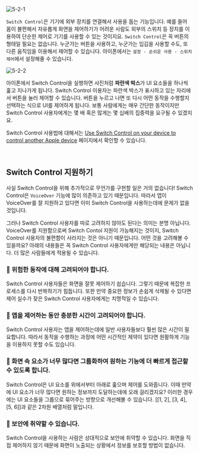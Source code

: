 ![5-2-1](https://user-images.githubusercontent.com/73867548/139166939-80073f05-23a3-4aaf-a2f3-1c29c02f92fb.jpg)

`Switch Control`은 기기에 외부 장치를 연결해서 사용을 돕는 기능입니다. 예를 들어 몸이 불편해서 자유롭게 화면을 제어하기가 어려운 사람도 외부의 스위치 등 장치를 이용하여 단순한 제어로 기기를 사용할 수 있는 것이지요. `Switch Control`은 꼭 버튼의 형태일 필요는 없습니다. 누군가는 버튼을 사용하고, 누군가는 입김을 사용할 수도, 또 다른 움직임을 이용해서 제어할 수 있습니다. 아이폰에서는 `설정 - 손쉬운 사용 - 스위치 제어`에서 설정해줄 수 있습니다. <br>

![5-2-2](https://user-images.githubusercontent.com/73867548/139166943-9929ef47-a563-4543-a5d6-d5385a8e1aea.jpg)

아이폰에서 Switch Control을 실행하면 사진처럼 **파란색 박스**가 UI 요소들을 하나씩 훑고 지나가게 됩니다. Switch Control 이용자는 파란색 박스가 표시하고 있는 자리에서 버튼을 눌러 제어할 수 있습니다. 버튼을 누르고 나면 또 다시 어떤 동작을 수행할지 선택하는 식으로 UI를 제어하게 됩니다. 보통 사람에게는 매우 간단한 동작이지만 Switch Control 사용자에게는 몇 배 혹은 많게는 몇 십배의 집중력을 요구될 수 있겠지요. <br>

Switch Control 사용법에 대해서는 [Use Switch Control on your device to control another Apple device](https://support.apple.com/en-bh/HT205644) 페이지에서 확인할 수 있습니다.

<br>

## Switch Control 지원하기
사실 Switch Control을 위해 추가적으로 무언가를 구현할 일은 거의 없습니다! Switch Control은 `VoiceOver` 기능에 많이 의존하고 있기 때문입니다. 따라서 앱이 VoiceOver를 잘 지원하고 있다면 이미 Switch Control을 사용하는데에 문제가 없을 것입니다. <br>

그러나 Switch Control 사용자를 따로 고려하지 않아도 된다는 의미는 분명 아닙니다. VoiceOver를 지원함으로써 Switch Contol 지원이 가능해지는 것이지, Switch Control 사용자의 불편함이 사라지는 것은 아니기 때문입니다. 어떤 것을 고려해볼 수 있을까요? 아래의 내용들은 꼭 Switch Control 사용자에게만 해당되는 내용은 아닙니다. 더 많은 사람들에게 적용될 수 있습니다. <br>

### 🧐 위험한 동작에 대해 고려되어야 합니다.
Switch Control 사용자들은 화면을 잘못 제어하기 쉽습니다. 그렇기 때문에 복잡한 프로세스를 다시 반복하기가 힘듭니다. 또한 만약 중요한 정보가 손쉽게 삭제될 수 있다면 제어 실수가 잦은 Switch Control 사용자에게는 치명적일 수 있습니다.

### 🧐 앱을 제어하는 동안 충분한 시간이 고려되어야 합니다.
Switch Control 사용자는 앱을 제어하는데에 일반 사용자들보다 훨씬 많은 시간이 필요합니다. 따라서 동작을 수행하는 과정에 어떤 시간적인 제약이 있다면 원활하게 기능을 이용하지 못할 수도 있습니다.

### 🧐 화면 속 요소가 너무 많다면 그룹화하여 원하는 기능에 더 빠르게 접근할 수 있도록 합니다.
Switch Control은 UI 요소를 위에서부터 아래로 훑으며 제어를 도와줍니다. 이때 만약에 UI 요소가 너무 많다면 원하는 정보까지 도달하는데에 오래 걸리겠지요? 이러한 경우에는 UI 요소들을 그룹으로 묶어주는 방향으로 개선해볼 수 있습니다. [[1, 2], [3, 4], [5, 6]]과 같은 2차원 배열처럼 말입니다.

### 🧐 보안에 취약할 수 있습니다.
Switch Control을 사용하는 사람은 상대적으로 보안에 취약할 수 있습니다. 화면을 직접 제어하지 않기 때문에 화면이 노출되는 상황에서 정보를 보호할 방법이 없습니다. 


